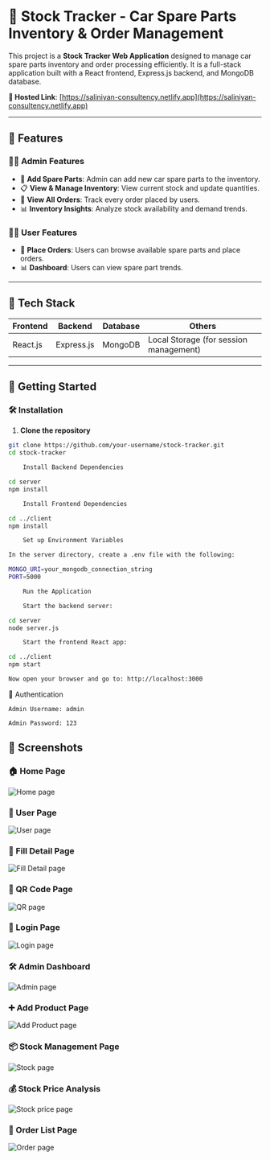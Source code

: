 # 🚗 Stock Tracker - Car Spare Parts Inventory & Order Management

This project is a **Stock Tracker Web Application** designed to manage car spare parts inventory and order processing efficiently. It is a full-stack application built with a React frontend, Express.js backend, and MongoDB database.

**🔗 Hosted Link**: [https://saliniyan-consultency.netlify.app](https://saliniyan-consultency.netlify.app)

---

## 📌 Features

### 👨‍💼 Admin Features

- 🔧 **Add Spare Parts**: Admin can add new car spare parts to the inventory.
- 📋 **View & Manage Inventory**: View current stock and update quantities.
- 📑 **View All Orders**: Track every order placed by users.
- 📊 **Inventory Insights**: Analyze stock availability and demand trends.

### 🙋‍♂️ User Features

- 🛒 **Place Orders**: Users can browse available spare parts and place orders.
- 📊 **Dashboard**: Users can view spare part trends.

---

## 🧰 Tech Stack

| Frontend   | Backend    | Database | Others                                 |
|------------|------------|----------|----------------------------------------|
| React.js   | Express.js | MongoDB  | Local Storage (for session management) |

---

## 🚀 Getting Started

### 🛠️ Installation

1. **Clone the repository**

```bash
git clone https://github.com/your-username/stock-tracker.git
cd stock-tracker

    Install Backend Dependencies

cd server
npm install

    Install Frontend Dependencies

cd ../client
npm install

    Set up Environment Variables

In the server directory, create a .env file with the following:

MONGO_URI=your_mongodb_connection_string
PORT=5000

    Run the Application

    Start the backend server:

cd server
node server.js

    Start the frontend React app:

cd ../client
npm start

Now open your browser and go to: http://localhost:3000
```

🔐 Authentication

    Admin Username: admin

    Admin Password: 123

## 📸 Screenshots

### 🏠 Home Page
![Home page](images/home.jpeg)

### 👤 User Page
![User page](images/user.jpeg)

### 📝 Fill Detail Page
![Fill Detail page](images/details.png)

### 🔳 QR Code Page
![QR page](images/qr.png)

### 🔐 Login Page
![Login page](images/authentication.jpeg)

### 🛠️ Admin Dashboard
![Admin page](images/admin.jpeg)

### ➕ Add Product Page
![Add Product page](images/add.jpeg)

### 📦 Stock Management Page
![Stock page](images/stock.jpeg)

### 💰 Stock Price Analysis
![Stock price page](images/price.jpeg)

### 📃 Order List Page
![Order page](images/order.png)
